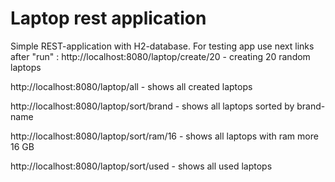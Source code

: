 # Laptop rest application
Simple REST-application with H2-database.
For testing app use next links after "run" :
http://localhost:8080/laptop/create/20 - creating 20 random laptops

http://localhost:8080/laptop/all - shows all created laptops

http://localhost:8080/laptop/sort/brand - shows all laptops sorted by brand-name

http://localhost:8080/laptop/sort/ram/16 - shows all laptops with ram more 16 GB

http://localhost:8080/laptop/sort/used - shows all used laptops




